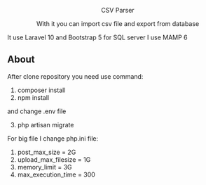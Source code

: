 <p align="center">CSV Parser</p>

<p align="center">
With it you can import csv file and export from database
</p>

<p>
It use Laravel 10 and Bootstrap 5
for SQL server I use MAMP 6
</p>

## About

After clone repository you need use command:
1. composer install
2. npm install
   
and change .env file

3. php artisan migrate

For big file I change php.ini file:
1) post_max_size = 2G
2) upload_max_filesize = 1G
3) memory_limit = 3G
4) max_execution_time = 300
